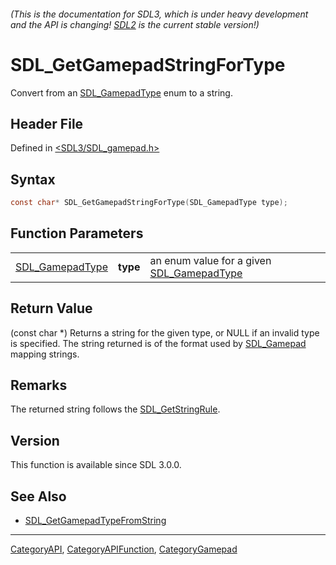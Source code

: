 ###### (This is the documentation for SDL3, which is under heavy development and the API is changing! [SDL2](https://wiki.libsdl.org/SDL2/) is the current stable version!)
# SDL_GetGamepadStringForType

Convert from an [SDL_GamepadType](SDL_GamepadType) enum to a string.

## Header File

Defined in [<SDL3/SDL_gamepad.h>](https://github.com/libsdl-org/SDL/blob/main/include/SDL3/SDL_gamepad.h)

## Syntax

```c
const char* SDL_GetGamepadStringForType(SDL_GamepadType type);
```

## Function Parameters

|                                    |          |                                                              |
| ---------------------------------- | -------- | ------------------------------------------------------------ |
| [SDL_GamepadType](SDL_GamepadType) | **type** | an enum value for a given [SDL_GamepadType](SDL_GamepadType) |

## Return Value

(const char *) Returns a string for the given type, or NULL if an invalid
type is specified. The string returned is of the format used by
[SDL_Gamepad](SDL_Gamepad) mapping strings.

## Remarks

The returned string follows the [SDL_GetStringRule](SDL_GetStringRule).

## Version

This function is available since SDL 3.0.0.

## See Also

- [SDL_GetGamepadTypeFromString](SDL_GetGamepadTypeFromString)

----
[CategoryAPI](CategoryAPI), [CategoryAPIFunction](CategoryAPIFunction), [CategoryGamepad](CategoryGamepad)

